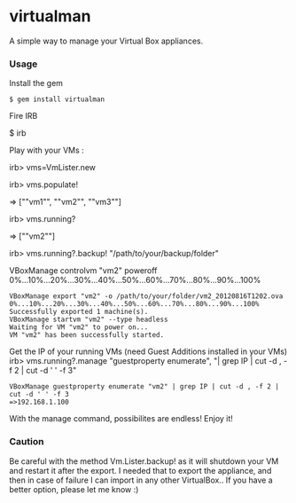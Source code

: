 virtualman
==========

A simple way to manage your Virtual Box appliances.

### Usage

Install the gem

	$ gem install virtualman

Fire IRB

  $ irb

Play with your VMs :

  irb> vms=VmLister.new

  irb> vms.populate!

  => ["\"vm1"", "\"vm2\"", "\"vm3\""]

  irb> vms.running?

  => ["\"vm2\""]

  irb> vms.running?.backup! "/path/to/your/backup/folder"

  VBoxManage controlvm "vm2" poweroff
	0%...10%...20%...30%...40%...50%...60%...70%...80%...90%...100%

	VBoxManage export "vm2" -o /path/to/your/folder/vm2_20120816T1202.ova
	0%...10%...20%...30%...40%...50%...60%...70%...80%...90%...100%
	Successfully exported 1 machine(s).
	VBoxManage startvm "vm2" --type headless
	Waiting for VM "vm2" to power on...
	VM "vm2" has been successfully started.

Get the IP of your running VMs (need Guest Additions installed in your VMs)
	irb> vms.running?.manage "guestproperty enumerate", "| grep IP | cut -d , -f 2 | cut -d ' ' -f 3"

	VBoxManage guestproperty enumerate "vm2" | grep IP | cut -d , -f 2 | cut -d ' ' -f 3
	=>192.168.1.100

With the manage command, possibilites are endless! Enjoy it!

### Caution

Be careful with the method Vm.Lister.backup! as it will shutdown your VM and restart it after the export. I needed that to export the appliance, and then in case of failure I can import in any other VirtualBox.. If you have a better option, please let me know :)